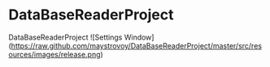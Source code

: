 # DataBaseReaderProject
DataBaseReaderProject 
![Settings Window]
(https://raw.github.com/maystrovoy/DataBaseReaderProject/master/src/resources/images/release.png)
